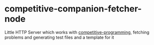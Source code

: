 # competitive-companion-fetcher-node

Little HTTP Server which works with [competitive-programming](https://github.com/jmerle/competitive-companion), fetching problems and generating test files and a template for it
